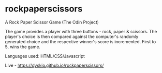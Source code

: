 # rockpaperscissors
A Rock Paper Scissor Game (The Odin Project)

The game provides a player with three buttons - rock, paper & scissors. The player's choice is then compared against the computer's randomly generated choice and the respective winner's score is incremented. First to 5, wins the game.

Languages used: HTML/CSS/Javascript

Live - https://dyskio.github.io/rockpaperscissors/


